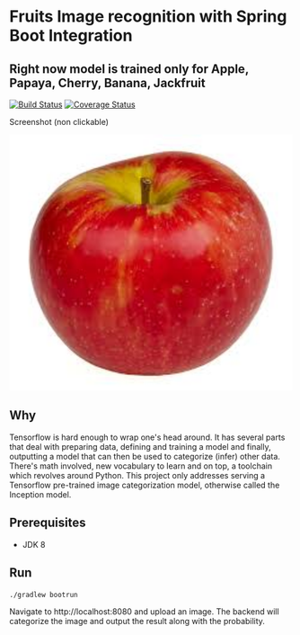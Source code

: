 # Fruits Image recognition with Spring Boot Integration

## Right now model is trained only for Apple, Papaya, Cherry, Banana, Jackfruit

[![Build Status](https://travis-ci.org/florind/inception-serving-sb.svg?branch=master)](https://travis-ci.org/florind/inception-serving-sb)
[![Coverage Status](https://coveralls.io/repos/github/florind/inception-serving-sb/badge.svg?branch=master)](https://coveralls.io/github/florind/inception-serving-sb?branch=master)


Screenshot (non clickable)<br/>
<div align="center" style="text-align:center"><img src="cat_classified.jpg" width="560"/></div>

## Why
Tensorflow is hard enough to wrap one's head around. It has several parts that deal with preparing data, defining and training a model and finally, outputting a model that can then be used to categorize (infer) other data. There's math involved, new vocabulary to learn and on top, a toolchain which revolves around Python.
This project only addresses serving a Tensorflow pre-trained image categorization model, otherwise called the Inception model.  

## Prerequisites
- JDK 8

## Run
```./gradlew bootrun```

Navigate to http://localhost:8080 and upload an image. The backend will categorize the image and output the result along with the probability.
